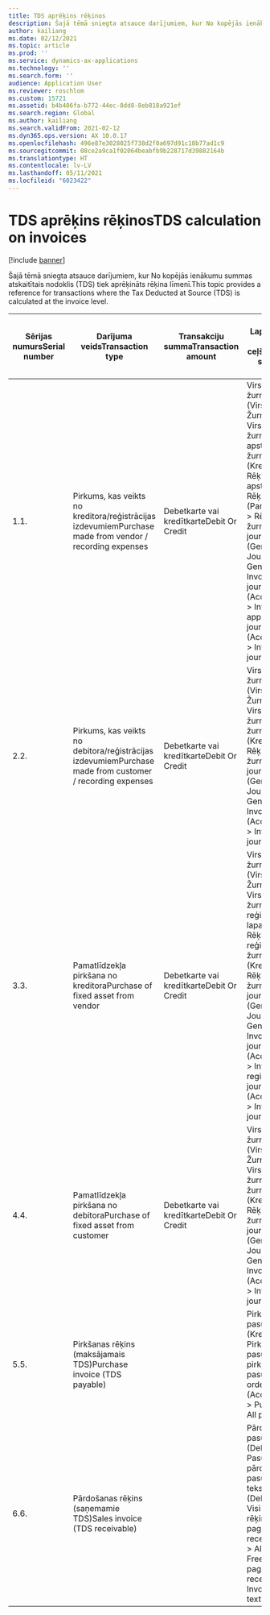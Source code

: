 ```yaml
---
title: TDS aprēķins rēķinos
description: Šajā tēmā sniegta atsauce darījumiem, kur No kopējās ienākumu summas atskaitītais nodoklis (TDS) tiek aprēķināts rēķina līmenī.
author: kailiang
ms.date: 02/12/2021
ms.topic: article
ms.prod: ''
ms.service: dynamics-ax-applications
ms.technology: ''
ms.search.form: ''
audience: Application User
ms.reviewer: roschlom
ms.custom: 15721
ms.assetid: b4b406fa-b772-44ec-8dd8-8eb818a921ef
ms.search.region: Global
ms.author: kailiang
ms.search.validFrom: 2021-02-12
ms.dyn365.ops.version: AX 10.0.17
ms.openlocfilehash: 496e87e3028025f738d2f0a697d91c18b77ad1c9
ms.sourcegitcommit: 08ce2a9ca1f02064beabfb9b228717d39882164b
ms.translationtype: HT
ms.contentlocale: lv-LV
ms.lasthandoff: 05/11/2021
ms.locfileid: "6023422"
---
```

# <a name="tds-calculation-on-invoices"></a><span data-ttu-id="fc912-103">TDS aprēķins rēķinos</span><span class="sxs-lookup"><span data-stu-id="fc912-103">TDS calculation on invoices</span></span>

[!include [banner](../includes/banner.md)]

<span data-ttu-id="fc912-104">Šajā tēmā sniegta atsauce darījumiem, kur No kopējās ienākumu summas atskaitītais nodoklis (TDS) tiek aprēķināts rēķina līmenī.</span><span class="sxs-lookup"><span data-stu-id="fc912-104">This topic provides a reference for transactions where the Tax Deducted at Source (TDS) is calculated at the invoice level.</span></span>

| <span data-ttu-id="fc912-105">Sērijas numurs</span><span class="sxs-lookup"><span data-stu-id="fc912-105">Serial number</span></span> | <span data-ttu-id="fc912-106">Darījuma veids</span><span class="sxs-lookup"><span data-stu-id="fc912-106">Transaction type</span></span>                                 | <span data-ttu-id="fc912-107">Transakciju summa</span><span class="sxs-lookup"><span data-stu-id="fc912-107">Transaction amount</span></span> | <span data-ttu-id="fc912-108">Lapas nosaukums un atlases ceļš</span><span class="sxs-lookup"><span data-stu-id="fc912-108">Page name and selection path</span></span>                                 | <span data-ttu-id="fc912-109">Konta tips un korespondējošā konta tips</span><span class="sxs-lookup"><span data-stu-id="fc912-109">Account type and offset account type</span></span>                         |
| ------------- | ------------------------------------------------ | ------------------ | ------------------------------------------------------------ | ------------------------------------------------------------ |
| <span data-ttu-id="fc912-110">1.</span><span class="sxs-lookup"><span data-stu-id="fc912-110">1.</span></span>            | <span data-ttu-id="fc912-111">Pirkums, kas veikts no kreditora/reģistrācijas izdevumiem</span><span class="sxs-lookup"><span data-stu-id="fc912-111">Purchase made from vendor / recording expenses</span></span>   | <span data-ttu-id="fc912-112">Debetkarte vai kredītkarte</span><span class="sxs-lookup"><span data-stu-id="fc912-112">Debit  Or  Credit</span></span>  | <span data-ttu-id="fc912-113">Virsgrāmatas žurnālu lapa (Virsgrāmata > Žurnāla ieraksti > Virsgrāmatas žurnāli), Rēķinu apstiprināšanas žurnāla lapa (Kreditori > Rēķini > Rēķinu apstiprināšana), Rēķinu žurnāla lapa (Parādi kreditoriem > Rēķini > Rēķinu žurnāls)</span><span class="sxs-lookup"><span data-stu-id="fc912-113">General journals page (General ledger >  Journal entries > General journals), Invoice approval journal page (Accounts payable > Invoices > Invoice approval), Invoice journal page (Accounts payable >  Invoices > Invoice journal)</span></span> | <span data-ttu-id="fc912-114">Virsgrāmata (dr.), kreditors (kr.)</span><span class="sxs-lookup"><span data-stu-id="fc912-114">Ledger (Dr.)  Vendor (Cr.).</span></span>  <span data-ttu-id="fc912-115">Ieturētais nodoklis kreditora virsgrāmatas kombinācijai tiek aprēķināts tikai tad, ja Virsgrāmatas konta grāmatošanas tips ir **Pirkšana**  **skaidrā naudā**.</span><span class="sxs-lookup"><span data-stu-id="fc912-115">Withholding tax is calculated for the Vendor-Ledger  combination only when the Ledger account has the posting type **Purchase**  **cash**.</span></span> |
| <span data-ttu-id="fc912-116">2.</span><span class="sxs-lookup"><span data-stu-id="fc912-116">2.</span></span>            | <span data-ttu-id="fc912-117">Pirkums, kas veikts no debitora/reģistrācijas izdevumiem</span><span class="sxs-lookup"><span data-stu-id="fc912-117">Purchase made from customer / recording expenses</span></span> | <span data-ttu-id="fc912-118">Debetkarte vai kredītkarte</span><span class="sxs-lookup"><span data-stu-id="fc912-118">Debit  Or  Credit</span></span>  | <span data-ttu-id="fc912-119">Virsgrāmatas žurnālu lapa (Virsgrāmata > Žurnāla ieraksti > Virsgrāmatas žurnāli), Rēķinu žurnāla lapa (Kreditori > Rēķini > Rēķinu žurnāls)</span><span class="sxs-lookup"><span data-stu-id="fc912-119">General journals page (General ledger >  Journal entries > General journals), Invoice journal page (Accounts payable >  Invoices > Invoice journal)</span></span> | <span data-ttu-id="fc912-120">Virsgrāmata (dr.), debitors (kr.)</span><span class="sxs-lookup"><span data-stu-id="fc912-120">Ledger (Dr.)  Customer (Cr.)</span></span>                                 |
| <span data-ttu-id="fc912-121">3.</span><span class="sxs-lookup"><span data-stu-id="fc912-121">3.</span></span>            | <span data-ttu-id="fc912-122">Pamatlīdzekļa pirkšana no kreditora</span><span class="sxs-lookup"><span data-stu-id="fc912-122">Purchase of fixed asset from vendor</span></span>              | <span data-ttu-id="fc912-123">Debetkarte vai kredītkarte</span><span class="sxs-lookup"><span data-stu-id="fc912-123">Debit  Or  Credit</span></span>  | <span data-ttu-id="fc912-124">Virsgrāmatas žurnālu lapa (Virsgrāmata > Žurnāla ieraksti > Virsgrāmatas žurnāli), Rēķinu reģistrācijas žurnāla lapa (Kreditori > Rēķini > Rēķinu reģistrācija), Rēķinu žurnāla lapa (Kreditori > Rēķini > Rēķinu žurnāls)</span><span class="sxs-lookup"><span data-stu-id="fc912-124">General journals page (General ledger >  Journal entries > General journals), Invoice register journal page (Accounts payable > Invoices > Invoice register), Invoice journal page (Accounts payable >  Invoices > Invoice journal)</span></span> | <span data-ttu-id="fc912-125">Pamatlīdzekļu (Dr.) kreditors (Kr.)</span><span class="sxs-lookup"><span data-stu-id="fc912-125">Fixed assets (Dr.)  Vendor (Cr.)</span></span>                             |
| <span data-ttu-id="fc912-126">4.</span><span class="sxs-lookup"><span data-stu-id="fc912-126">4.</span></span>            | <span data-ttu-id="fc912-127">Pamatlīdzekļa pirkšana no debitora</span><span class="sxs-lookup"><span data-stu-id="fc912-127">Purchase of fixed asset from customer</span></span>            | <span data-ttu-id="fc912-128">Debetkarte vai kredītkarte</span><span class="sxs-lookup"><span data-stu-id="fc912-128">Debit  Or  Credit</span></span>  | <span data-ttu-id="fc912-129">Virsgrāmatas žurnālu lapa (Virsgrāmata > Žurnāla ieraksti > Virsgrāmatas žurnāli), Rēķinu žurnāla lapa (Kreditori > Rēķini > Rēķinu žurnāls)</span><span class="sxs-lookup"><span data-stu-id="fc912-129">General journals page (General ledger >  Journal entries > General journals), Invoice journal page (Accounts payable >  Invoices > Invoice journal)</span></span> | <span data-ttu-id="fc912-130">Pamatlīdzekļu (Dr.) debitora (Kr.)</span><span class="sxs-lookup"><span data-stu-id="fc912-130">Fixed assets (Dr.)  Customer (Cr.)</span></span>                           |
| <span data-ttu-id="fc912-131">5.</span><span class="sxs-lookup"><span data-stu-id="fc912-131">5.</span></span>            | <span data-ttu-id="fc912-132">Pirkšanas rēķins (maksājamais TDS)</span><span class="sxs-lookup"><span data-stu-id="fc912-132">Purchase invoice  (TDS payable)</span></span>                  |                    | <span data-ttu-id="fc912-133">Pirkšanas pasūtījuma lapa (Kreditori > Pirkšanas pasūtījumi > Visi pirkšanas pasūtījumi)</span><span class="sxs-lookup"><span data-stu-id="fc912-133">Purchase order page (Accounts payable > Purchase orders > All purchase orders)</span></span> |                                                              |
| <span data-ttu-id="fc912-134">6.</span><span class="sxs-lookup"><span data-stu-id="fc912-134">6.</span></span>            | <span data-ttu-id="fc912-135">Pārdošanas rēķins (saņemamie TDS)</span><span class="sxs-lookup"><span data-stu-id="fc912-135">Sales invoice  (TDS receivable)</span></span>                  |                    | <span data-ttu-id="fc912-136">Pārdošanas pasūtījumu lapa (Debitoru parādi > Pasūtījumi > Visi pārdošanas pasūtījumi), Brīva teksta rēķina lapa (Debitori > Rēķini > Visi brīvā teksta rēķini)</span><span class="sxs-lookup"><span data-stu-id="fc912-136">Sales order page (Accounts receivable > Orders > All sales orders), Free text invoice page (Accounts receivable > Invoices > All free text invoices)</span></span> |                                                              |
